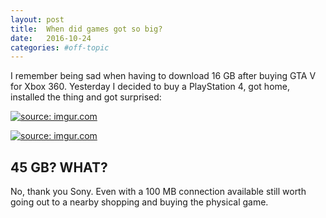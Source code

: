 ```yaml
---
layout: post
title:  When did games got so big?
date:   2016-10-24
categories: #off-topic
---
```


I remember being sad when having to download 16 GB after buying GTA V for Xbox 360.
Yesterday I decided to buy a PlayStation 4, got home, installed the thing and got surprised:

<a href="http://imgur.com/yGJQWJg"><img src="http://i.imgur.com/yGJQWJg.jpg" title="source: imgur.com" /></a>

<a href="http://imgur.com/ZQ60cvv"><img src="http://i.imgur.com/ZQ60cvv.jpg" title="source: imgur.com" /></a>

## 45 GB? WHAT?

No, thank you Sony. Even with a 100 MB connection available still worth going out to a nearby shopping and buying the physical game.
